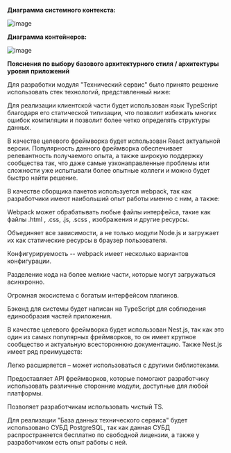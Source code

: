 **Диаграмма системного контекста:**

![image](https://github.com/Justalegend1/SoftwareArchitecture/assets/74319066/218f5f64-7f52-489d-b9df-98f25d54ac1b)

**Диаграмма контейнеров:**

![image](https://github.com/Justalegend1/SoftwareArchitecture/assets/74319066/a656e29e-50ec-46f1-b176-32f78aab6954)

**Пояснения по выбору базового архитектурного стиля / архитектуры уровня приложений**

Для разработки модуля "Технический сервис" было принято решение использовать стек технологий, представленный ниже:

Для реализации клиентской части будет использован язык TypeScript благодаря его статической типизации, что позволит избежать многих ошибок компиляции и позволит более четко определять структуры данных.

В качестве целевого фреймворка будет использован React актуальной версии. Популярность данного фреймворка обеспечивает релевантность получаемого опыта, а также широкую поддержку сообщества так, что даже самые узконаправленные проблемы или сложности уже испытывали более опытные коллеги и можно будет быстро найти решение.

В качестве сборщика пакетов используется webpack, так как разработчики имеют наибольший опыт работы именно с ним, а также:

Webpack может обрабатывать любые файлы интерфейса, такие как файлы .html , .css, .js, .scss , изображения и другие ресурсы.

Объединяет все зависимости, а не только модули Node.js и загружает их как статические ресурсы в браузер пользователя.

Конфигурируемость -- webpack имеет несколько вариантов конфигурации.

Разделение кода на более мелкие части, которые могут загружаться асинхронно.

Огромная экосистема с богатым интерфейсом плагинов.

Бэкенд для системы будет написан на TypeScript для соблюдения единообразия частей приложения.

В качестве целевого фреймворка будет использован Nest.js, так как это один из самых популярных фреймворков, то он имеет крупное сообщество и актуальную всестороннюю документацию. Также Nest.js имеет ряд преимуществ:

Легко расширяется – может использоваться с другими библиотеками.

Предоставляет API фреймворков, которые помогают разработчику использовать различные сторонние модули, доступные для любой платформы.

Позволяет разработчикам использовать чистый TS.

Для реализации "База данных технического сервиса" будет использовано СУБД PostgreSQL, так как данная СУБД распространяется бесплатно по свободной лицензии, а также у разработчиком есть опыт работы с ней.

